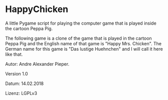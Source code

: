 # HappyChicken
A little Pygame script for playing the computer game that is played inside the cartoon Peppa Pig.

The following game is a clone of the game that is played in the cartoon Peppa Pig and the English name of that game is "Happy Mrs. Chicken". The German name for this game is "Das lustige Huehnchen" and I will call it here like that.

Autor:  Andre Alexander Pieper.

Version 1.0

Datum:  14.02.2018

Lizenz: LGPLv3
